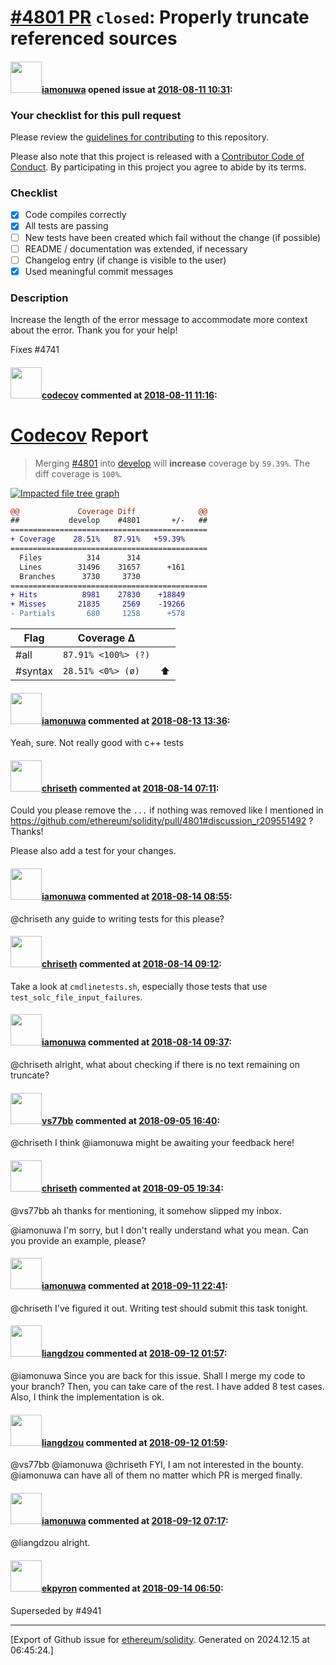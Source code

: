 # [\#4801 PR](https://github.com/ethereum/solidity/pull/4801) `closed`: Properly truncate referenced sources

#### <img src="https://avatars.githubusercontent.com/u/6551094?u=0cf7db6d179d92bf08f91b339236d35a388f30e6&v=4" width="50">[iamonuwa](https://github.com/iamonuwa) opened issue at [2018-08-11 10:31](https://github.com/ethereum/solidity/pull/4801):

### Your checklist for this pull request

Please review the [guidelines for contributing](http://solidity.readthedocs.io/en/latest/contributing.html) to this repository.

Please also note that this project is released with a [Contributor Code of Conduct](CONDUCT.md). By participating in this project you agree to abide by its terms.

### Checklist
- [x] Code compiles correctly
- [x] All tests are passing
- [ ] New tests have been created which fail without the change (if possible)
- [ ] README / documentation was extended, if necessary
- [ ] Changelog entry (if change is visible to the user)
- [x] Used meaningful commit messages

### Description
Increase the length of the error message to accommodate more context about the error.
Thank you for your help!

Fixes #4741 


#### <img src="https://avatars.githubusercontent.com/in/254?v=4" width="50">[codecov](https://github.com/apps/codecov) commented at [2018-08-11 11:16](https://github.com/ethereum/solidity/pull/4801#issuecomment-412268707):

# [Codecov](https://codecov.io/gh/ethereum/solidity/pull/4801?src=pr&el=h1) Report
> Merging [#4801](https://codecov.io/gh/ethereum/solidity/pull/4801?src=pr&el=desc) into [develop](https://codecov.io/gh/ethereum/solidity/commit/1994b51ef3eb8de3617efec9747979c9fb5ed453?src=pr&el=desc) will **increase** coverage by `59.39%`.
> The diff coverage is `100%`.

[![Impacted file tree graph](https://codecov.io/gh/ethereum/solidity/pull/4801/graphs/tree.svg?width=650&token=87PGzVEwU0&height=150&src=pr)](https://codecov.io/gh/ethereum/solidity/pull/4801?src=pr&el=tree)

```diff
@@             Coverage Diff              @@
##           develop    #4801       +/-   ##
============================================
+ Coverage    28.51%   87.91%   +59.39%     
============================================
  Files          314      314               
  Lines        31496    31657      +161     
  Branches      3730     3730               
============================================
+ Hits          8981    27830    +18849     
+ Misses       21835     2569    -19266     
- Partials       680     1258      +578
```

| Flag | Coverage Δ | |
|---|---|---|
| #all | `87.91% <100%> (?)` | |
| #syntax | `28.51% <0%> (ø)` | :arrow_up: |

#### <img src="https://avatars.githubusercontent.com/u/6551094?u=0cf7db6d179d92bf08f91b339236d35a388f30e6&v=4" width="50">[iamonuwa](https://github.com/iamonuwa) commented at [2018-08-13 13:36](https://github.com/ethereum/solidity/pull/4801#issuecomment-412520342):

Yeah, sure. Not really good with c++ tests

#### <img src="https://avatars.githubusercontent.com/u/9073706?v=4" width="50">[chriseth](https://github.com/chriseth) commented at [2018-08-14 07:11](https://github.com/ethereum/solidity/pull/4801#issuecomment-412776614):

Could you please remove the `...` if nothing was removed like I mentioned in https://github.com/ethereum/solidity/pull/4801#discussion_r209551492 ? Thanks!

Please also add a test for your changes.

#### <img src="https://avatars.githubusercontent.com/u/6551094?u=0cf7db6d179d92bf08f91b339236d35a388f30e6&v=4" width="50">[iamonuwa](https://github.com/iamonuwa) commented at [2018-08-14 08:55](https://github.com/ethereum/solidity/pull/4801#issuecomment-412802657):

@chriseth any guide to writing tests for this please?

#### <img src="https://avatars.githubusercontent.com/u/9073706?v=4" width="50">[chriseth](https://github.com/chriseth) commented at [2018-08-14 09:12](https://github.com/ethereum/solidity/pull/4801#issuecomment-412807331):

Take a look at `cmdlinetests.sh`, especially those tests that use `test_solc_file_input_failures`.

#### <img src="https://avatars.githubusercontent.com/u/6551094?u=0cf7db6d179d92bf08f91b339236d35a388f30e6&v=4" width="50">[iamonuwa](https://github.com/iamonuwa) commented at [2018-08-14 09:37](https://github.com/ethereum/solidity/pull/4801#issuecomment-412813999):

@chriseth alright, what about checking if there is no text remaining on truncate?

#### <img src="https://avatars.githubusercontent.com/u/23297747?u=87a3c0306ad7420b48bbead655a821faa7738e2c&v=4" width="50">[vs77bb](https://github.com/vs77bb) commented at [2018-09-05 16:40](https://github.com/ethereum/solidity/pull/4801#issuecomment-418798528):

@chriseth I think @iamonuwa might be awaiting your feedback here!

#### <img src="https://avatars.githubusercontent.com/u/9073706?v=4" width="50">[chriseth](https://github.com/chriseth) commented at [2018-09-05 19:34](https://github.com/ethereum/solidity/pull/4801#issuecomment-418854454):

@vs77bb ah thanks for mentioning, it somehow slipped my inbox.

@iamonuwa I'm sorry, but I don't really understand what you mean. Can you provide an example, please?

#### <img src="https://avatars.githubusercontent.com/u/6551094?u=0cf7db6d179d92bf08f91b339236d35a388f30e6&v=4" width="50">[iamonuwa](https://github.com/iamonuwa) commented at [2018-09-11 22:41](https://github.com/ethereum/solidity/pull/4801#issuecomment-420450510):

@chriseth I've figured it out. Writing test should submit this task tonight.

#### <img src="https://avatars.githubusercontent.com/u/1409883?u=1f49863b1110007dee59da22e445c97f4cb93ffc&v=4" width="50">[liangdzou](https://github.com/liangdzou) commented at [2018-09-12 01:57](https://github.com/ethereum/solidity/pull/4801#issuecomment-420485624):

@iamonuwa Since you are back for this issue. Shall I merge my code to your branch? Then, you can take care of the rest. I have added 8 test cases. Also, I think the implementation is ok.

#### <img src="https://avatars.githubusercontent.com/u/1409883?u=1f49863b1110007dee59da22e445c97f4cb93ffc&v=4" width="50">[liangdzou](https://github.com/liangdzou) commented at [2018-09-12 01:59](https://github.com/ethereum/solidity/pull/4801#issuecomment-420485993):

@vs77bb @iamonuwa @chriseth 
FYI, I am not interested in the bounty. @iamonuwa  can have all of them no matter which PR is merged finally.

#### <img src="https://avatars.githubusercontent.com/u/6551094?u=0cf7db6d179d92bf08f91b339236d35a388f30e6&v=4" width="50">[iamonuwa](https://github.com/iamonuwa) commented at [2018-09-12 07:17](https://github.com/ethereum/solidity/pull/4801#issuecomment-420539377):

@liangdzou alright.

#### <img src="https://avatars.githubusercontent.com/u/1347491?v=4" width="50">[ekpyron](https://github.com/ekpyron) commented at [2018-09-14 06:50](https://github.com/ethereum/solidity/pull/4801#issuecomment-421249271):

Superseded by #4941


-------------------------------------------------------------------------------



[Export of Github issue for [ethereum/solidity](https://github.com/ethereum/solidity). Generated on 2024.12.15 at 06:45:24.]
